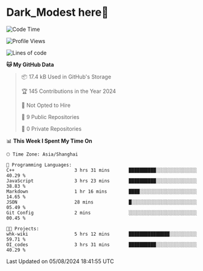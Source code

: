 # Dark_Modest here👋
<!--
<img align="left" src="https://github-readme-stats.vercel.app/api/top-langs/?username=DarkModest" height=255>
<img align="left" src="https://github-readme-stats.vercel.app/api?username=DarkModest&include_all_commits=true&count_private-true&custom_title=Dark_Modest'%20GitHub%20Stats&line_height=30&show_icons=true&hide_border=false&bg_color=ffffff&title_color=000000&icon_color=000000&text_color=463467"><br>
-->
<!--START_SECTION:waka-->
![Code Time](http://img.shields.io/badge/Code%20Time-110%20hrs%205%20mins-blue)

![Profile Views](http://img.shields.io/badge/Profile%20Views-0-blue)

![Lines of code](https://img.shields.io/badge/From%20Hello%20World%20I%27ve%20Written-26.2%20thousand%20lines%20of%20code-blue)

**🐱 My GitHub Data** 

> 📦 17.4 kB Used in GitHub's Storage 
 > 
> 🏆 145 Contributions in the Year 2024
 > 
> 🚫 Not Opted to Hire
 > 
> 📜 9 Public Repositories 
 > 
> 🔑 0 Private Repositories 
 > 
📊 **This Week I Spent My Time On** 

```text
🕑︎ Time Zone: Asia/Shanghai

💬 Programming Languages: 
C++                      3 hrs 31 mins       ██████████░░░░░░░░░░░░░░░   40.29 % 
JavaScript               3 hrs 23 mins       ██████████░░░░░░░░░░░░░░░   38.83 % 
Markdown                 1 hr 16 mins        ████░░░░░░░░░░░░░░░░░░░░░   14.65 % 
JSON                     28 mins             █░░░░░░░░░░░░░░░░░░░░░░░░   05.49 % 
Git Config               2 mins              ░░░░░░░░░░░░░░░░░░░░░░░░░   00.45 % 

🐱‍💻 Projects: 
whk-wiki                 5 hrs 12 mins       ███████████████░░░░░░░░░░   59.71 % 
OI_codes                 3 hrs 31 mins       ██████████░░░░░░░░░░░░░░░   40.29 % 
```


 Last Updated on 05/08/2024 18:41:55 UTC
<!--END_SECTION:waka-->
